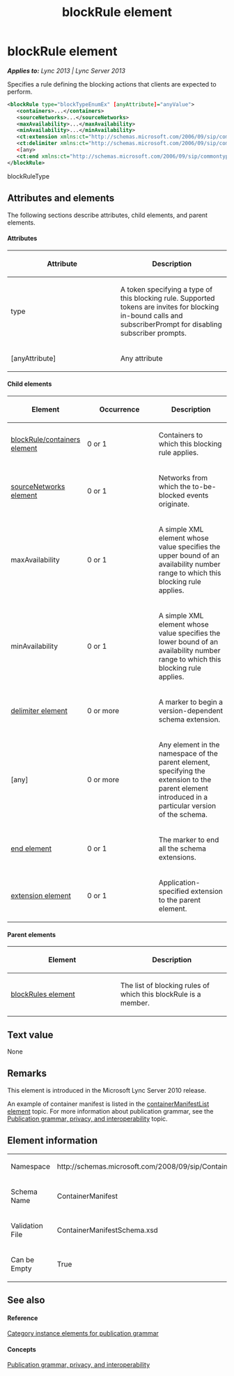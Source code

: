 ﻿---
title: blockRule element
TOCTitle: blockRule element
ms:assetid: 27e8d71b-0aec-4ddb-a810-74b8a5c4a121
ms:mtpsurl: https://msdn.microsoft.com/en-us/library/Dn438986(v=office.15)
ms:contentKeyID: 57094030
ms.date: 07/24/2014
mtps_version: v=office.15
dev_langs:
- xml
---

# blockRule element


_**Applies to:** Lync 2013 | Lync Server 2013_

Specifies a rule defining the blocking actions that clients are expected to perform.

``` xml
<blockRule type="blockTypeEnumEx" [anyAttribute]="anyValue">
   <containers>...</containers>
   <sourceNetworks>...</sourceNetworks>
   <maxAvailability>...</maxAvailability>
   <minAvailability>...</minAvailability>
   <ct:extension xmlns:ct="http://schemas.microsoft.com/2006/09/sip/commontypes" >...</ct:extension>
   <ct:delimiter xmlns:ct="http://schemas.microsoft.com/2006/09/sip/commontypes"/>
   <[any>
   <ct:end xmlns:ct="http://schemas.microsoft.com/2006/09/sip/commontypes" />
</blockRule>
```

blockRuleType

## Attributes and elements

The following sections describe attributes, child elements, and parent elements.

#### Attributes

<table>
<colgroup>
<col style="width: 50%" />
<col style="width: 50%" />
</colgroup>
<thead>
<tr class="header">
<th><p>Attribute</p></th>
<th><p>Description</p></th>
</tr>
</thead>
<tbody>
<tr class="odd">
<td><p>type</p></td>
<td><p>A token specifying a type of this blocking rule. Supported tokens are invites for blocking in-bound calls and subscriberPrompt for disabling subscriber prompts.</p></td>
</tr>
<tr class="even">
<td><p>[anyAttribute]</p></td>
<td><p>Any attribute</p></td>
</tr>
</tbody>
</table>


#### Child elements

<table>
<colgroup>
<col style="width: 33%" />
<col style="width: 33%" />
<col style="width: 33%" />
</colgroup>
<thead>
<tr class="header">
<th><p>Element</p></th>
<th><p>Occurrence</p></th>
<th><p>Description</p></th>
</tr>
</thead>
<tbody>
<tr class="odd">
<td><p><a href="blockrule-containers-element.md">blockRule/containers element</a></p></td>
<td><p>0 or 1</p></td>
<td><p>Containers to which this blocking rule applies.</p></td>
</tr>
<tr class="even">
<td><p><a href="sourcenetworks-element.md">sourceNetworks element</a></p></td>
<td><p>0 or 1</p></td>
<td><p>Networks from which the to-be-blocked events originate.</p></td>
</tr>
<tr class="odd">
<td><p>maxAvailability</p></td>
<td><p>0 or 1</p></td>
<td><p>A simple XML element whose value specifies the upper bound of an availability number range to which this blocking rule applies.</p></td>
</tr>
<tr class="even">
<td><p>minAvailability</p></td>
<td><p>0 or 1</p></td>
<td><p>A simple XML element whose value specifies the lower bound of an availability number range to which this blocking rule applies.</p></td>
</tr>
<tr class="odd">
<td><p><a href="delimiter-element.md">delimiter element</a></p></td>
<td><p>0 or more</p></td>
<td><p>A marker to begin a version-dependent schema extension.</p></td>
</tr>
<tr class="even">
<td><p>[any]</p></td>
<td><p>0 or more</p></td>
<td><p>Any element in the namespace of the parent element, specifying the extension to the parent element introduced in a particular version of the schema.</p></td>
</tr>
<tr class="odd">
<td><p><a href="end-element.md">end element</a></p></td>
<td><p>0 or 1</p></td>
<td><p>The marker to end all the schema extensions.</p></td>
</tr>
<tr class="even">
<td><p><a href="extension-element.md">extension element</a></p></td>
<td><p>0 or 1</p></td>
<td><p>Application-specified extension to the parent element.</p></td>
</tr>
</tbody>
</table>


#### Parent elements

<table>
<colgroup>
<col style="width: 50%" />
<col style="width: 50%" />
</colgroup>
<thead>
<tr class="header">
<th><p>Element</p></th>
<th><p>Description</p></th>
</tr>
</thead>
<tbody>
<tr class="odd">
<td><p><a href="blockrules-element.md">blockRules element</a></p></td>
<td><p>The list of blocking rules of which this blockRule is a member.</p></td>
</tr>
</tbody>
</table>


## Text value

None

## Remarks

This element is introduced in the Microsoft Lync Server 2010 release.

An example of container manifest is listed in the [containerManifestList element](containermanifestlist-element.md) topic. For more information about publication grammar, see the [Publication grammar, privacy, and interoperability](publication-grammar-privacy-and-interoperability.md) topic.

## Element information

<table>
<colgroup>
<col style="width: 50%" />
<col style="width: 50%" />
</colgroup>
<tbody>
<tr class="odd">
<td><p>Namespace</p></td>
<td><p>http://schemas.microsoft.com/2008/09/sip/ContainerManifest</p></td>
</tr>
<tr class="even">
<td><p>Schema Name</p></td>
<td><p>ContainerManifest</p></td>
</tr>
<tr class="odd">
<td><p>Validation File</p></td>
<td><p>ContainerManifestSchema.xsd</p></td>
</tr>
<tr class="even">
<td><p>Can be Empty</p></td>
<td><p>True</p></td>
</tr>
</tbody>
</table>


## See also

#### Reference

[Category instance elements for publication grammar](category-instance-elements-for-publication-grammar.md)

#### Concepts

[Publication grammar, privacy, and interoperability](publication-grammar-privacy-and-interoperability.md)

